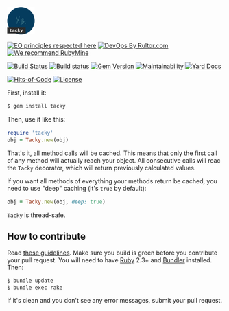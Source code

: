 <img src="/logo.svg" width="64px" height="64px"/>

[![EO principles respected here](https://www.elegantobjects.org/badge.svg)](https://www.elegantobjects.org)
[![DevOps By Rultor.com](http://www.rultor.com/b/yegor256/tacky)](http://www.rultor.com/p/yegor256/tacky)
[![We recommend RubyMine](https://www.elegantobjects.org/rubymine.svg)](https://www.jetbrains.com/ruby/)

[![Build Status](https://travis-ci.org/yegor256/tacky.svg)](https://travis-ci.org/yegor256/tacky)
[![Build status](https://ci.appveyor.com/api/projects/status/e61qudqccs0fu8xt?svg=true)](https://ci.appveyor.com/project/yegor256/tacky)
[![Gem Version](https://badge.fury.io/rb/tacky.svg)](http://badge.fury.io/rb/tacky)
[![Maintainability](https://api.codeclimate.com/v1/badges/224939b58aa606fdd56c/maintainability)](https://codeclimate.com/github/yegor256/tacky/maintainability)
[![Yard Docs](http://img.shields.io/badge/yard-docs-blue.svg)](http://rubydoc.info/github/yegor256/tacky/master/frames)

[![Hits-of-Code](https://hitsofcode.com/github/yegor256/tacky)](https://hitsofcode.com/view/github/yegor256/tacky)
[![License](https://img.shields.io/badge/license-MIT-green.svg)](https://github.com/yegor256/tacky/blob/master/LICENSE.txt)

First, install it:

```bash
$ gem install tacky
```

Then, use it like this:

```ruby
require 'tacky'
obj = Tacky.new(obj)
```

That's it, all method calls will be cached. This means that only the first
call of any method will actually reach your object. All consecutive calls
will reac the `Tacky` decorator, which will return previously calculated
values.

If you want all methods of everything your methods return be cached, you
need to use "deep" caching (it's `true` by default):


```ruby
obj = Tacky.new(obj, deep: true)
```

`Tacky` is thread-safe.

## How to contribute

Read [these guidelines](https://www.yegor256.com/2014/04/15/github-guidelines.html).
Make sure you build is green before you contribute
your pull request. You will need to have [Ruby](https://www.ruby-lang.org/en/) 2.3+ and
[Bundler](https://bundler.io/) installed. Then:

```
$ bundle update
$ bundle exec rake
```

If it's clean and you don't see any error messages, submit your pull request.
